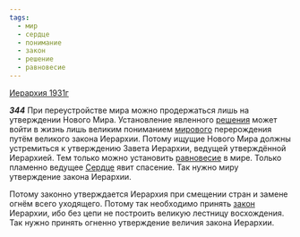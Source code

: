 ```yaml
---
tags:
  - мир
  - сердце
  - понимание
  - закон
  - решение
  - равновесие
---
```


[Иерархия 1931г](https://127.0.0.1:4002/agni/1931)

___344___
При переустройстве мира можно продержаться лишь на утверждении Нового Мира. Установление явленного [решения](../../../tags/#решение) может войти в жизнь лишь великим пониманием [мирового](../../../tags/#мир) перерождения путём великого закона Иерархии. Потому ищущие Нового Мира должны устремиться к утверждению Завета Иерархии, ведущей утверждённой Иерархией. Тем только можно установить [равновесие](../../../tags/#равновесие) в мире. Только пламенно ведущее [Сердце](../../../tags/#сердце) явит спасение. Так нужно миру утверждение закона Иерархии.   

Потому законно утверждается Иерархия при смещении стран и замене огнём всего уходящего. Потому так необходимо принять [закон](../../../tags/#закон) Иерархии, ибо без цепи не построить великую лестницу восхождения. Так нужно принять огненно утверждение величия закона Иерархии.   

